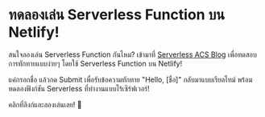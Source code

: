 # ทดลองเล่น Serverless Function บน Netlify!

สนใจลองเล่น Serverless Function กันไหม? เข้ามาที่ [Serverless ACS Blog](https://serverless-acs-blog.netlify.app/) เพื่อทดสอบการทักทายแบบง่ายๆ โดยใช้ Serverless Function บน Netlify!

แค่กรอกชื่อ แล้วกด Submit เพื่อรับข้อความทักทาย "Hello, [ชื่อ]" กลับมาแบบเรียลไทม์ พร้อมทดลองฟังก์ชัน Serverless ที่ทำงานแบบไร้เซิร์ฟเวอร์!

คลิกที่ลิงก์และลองเล่นเลย! 🚀
